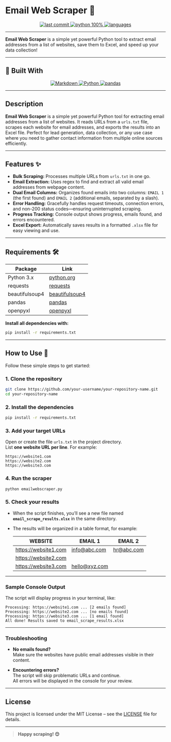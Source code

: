 # Email Web Scraper 📧

<p align="center">
  <a href="https://github.com/sgtardnsyah/email-web-scraper/commits/main">
    <img src="https://img.shields.io/github/last-commit/sgtardnsyah/email-web-scraper?logo=git&color=informational" alt="last commit">
  </a>
  <a href="https://www.python.org/">
    <img src="https://img.shields.io/badge/python-100%25-blue?logo=python" alt="python 100%">
  </a>
  <a href="https://github.com/sgtardnsyah/email-web-scraper/search?l=python">
    <img src="https://img.shields.io/github/languages/count/sgtardnsyah/email-web-scraper?color=blue" alt="languages">
  </a>
</p>

---

**Email Web Scraper** is a simple yet powerful Python tool to extract email addresses from a list of websites, save them to Excel, and speed up your data collection!

---

## 🚀 Built With

<p align="center">
  <a href="https://daringfireball.net/projects/markdown/">
    <img src="https://img.shields.io/badge/Markdown-000000?logo=markdown&logoColor=white" alt="Markdown">
  </a>
  <a href="https://www.python.org/">
    <img src="https://img.shields.io/badge/Python-3776AB?logo=python&logoColor=white" alt="Python">
  </a>
  <a href="https://pandas.pydata.org/">
    <img src="https://img.shields.io/badge/pandas-150458?logo=pandas&logoColor=white" alt="pandas">
  </a>
</p>


---

## Description

**Email Web Scraper** is a simple yet powerful Python tool for extracting email addresses from a list of websites. It reads URLs from a `urls.txt` file, scrapes each website for email addresses, and exports the results into an Excel file. Perfect for lead generation, data collection, or any use case where you need to gather contact information from multiple online sources efficiently.

---

## Features ✨

- **Bulk Scraping:** Processes multiple URLs from `urls.txt` in one go.
- **Email Extraction:** Uses regex to find and extract all valid email addresses from webpage content.
- **Dual Email Columns:** Organizes found emails into two columns: `EMAIL 1` (the first found) and `EMAIL 2` (additional emails, separated by a slash).
- **Error Handling:** Gracefully handles request timeouts, connection errors, and non-200 status codes—ensuring uninterrupted scraping.
- **Progress Tracking:** Console output shows progress, emails found, and errors encountered.
- **Excel Export:** Automatically saves results in a formatted `.xlsx` file for easy viewing and use.

---


## Requirements 🛠️

| Package         | Link                                                                |
|-----------------|---------------------------------------------------------------------|
| Python 3.x      | [python.org](https://www.python.org/)                               |
| requests        | [requests](https://pypi.org/project/requests/)                      |
| beautifulsoup4  | [beautifulsoup4](https://pypi.org/project/beautifulsoup4/)          |
| pandas          | [pandas](https://pypi.org/project/pandas/)                          |
| openpyxl        | [openpyxl](https://pypi.org/project/openpyxl/)                      |

**Install all dependencies with:**

```bash
pip install -r requirements.txt
```

---

## How to Use 🚀

Follow these simple steps to get started:

### 1. Clone the repository

```bash
git clone https://github.com/your-username/your-repository-name.git
cd your-repository-name
```

### 2. Install the dependencies

```bash
pip install -r requirements.txt
```

### 3. Add your target URLs

Open or create the file `urls.txt` in the project directory.  
List **one website URL per line**. For example:

```
https://website1.com
https://website2.com
https://website3.com
```

### 4. Run the scraper

```bash
python emailwebscraper.py
```

### 5. Check your results

- When the script finishes, you’ll see a new file named **`email_scrape_results.xlsx`** in the same directory.
- The results will be organized in a table format, for example:

    | WEBSITE              | EMAIL 1         | EMAIL 2      |
    |----------------------|-----------------|--------------|
    | https://website1.com | info@abc.com    | hr@abc.com   |
    | https://website2.com |                 |              |
    | https://website3.com | hello@xyz.com   |              |

---

### Sample Console Output

The script will display progress in your terminal, like:

```
Processing: https://website1.com ... [2 emails found]
Processing: https://website2.com ... [no emails found]
Processing: https://website3.com ... [1 email found]
All done! Results saved to email_scrape_results.xlsx
```

---

### Troubleshooting

- **No emails found?**  
  Make sure the websites have public email addresses visible in their content.

- **Encountering errors?**  
  The script will skip problematic URLs and continue.  
  All errors will be displayed in the console for your review.

---


## License

This project is licensed under the MIT License – see the [LICENSE](LICENSE) file for details.

---

> **Happy scraping! 😊**
